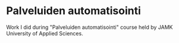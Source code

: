 # Palveluiden automatisointi
Work I did during "Palveluiden automatisointi" course held by JAMK University of Applied Sciences.
